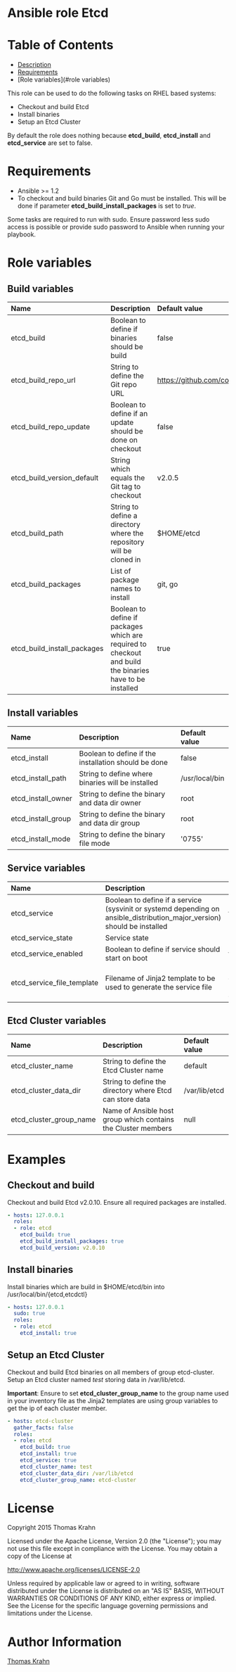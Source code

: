 Ansible role Etcd
==========

# Table of Contents
- [Description](#description)
- [Requirements](#requirements)
- [Role variables](#role variables)

This role can be used to do the following tasks on RHEL based systems:
- Checkout and build Etcd
- Install binaries
- Setup an Etcd Cluster

By default the role does nothing because __etcd_build__, __etcd_install__ and __etcd_service__ are set to false.

# Requirements

- Ansible >= 1.2
- To checkout and build binaries Git and Go must be installed. This will be done if parameter __etcd_build_install_packages__ is set to _true_.


Some tasks are required to run with sudo. Ensure password less sudo access is possible or provide
sudo password to Ansible when running your playbook.

# Role variables

## Build variables

| Name | Description | Default value |
|:-----  | :----- | :----- |
| etcd_build | Boolean to define if binaries should be build | false |
| etcd_build_repo_url | String to define the Git repo URL | https://github.com/coreos/etcd.git |
| etcd_build_repo_update | Boolean to define if an update should be done on checkout | false |
| etcd_build_version_default | String which equals the Git tag to checkout | v2.0.5 |
| etcd_build_path | String to define a directory where the repository will be cloned in | $HOME/etcd |
| etcd_build_packages | List of package names to install | git, go |
| etcd_build_install_packages | Boolean to define if packages which are required to checkout and build the binaries have to be installed | true |


## Install variables

| Name | Description | Default value |
|:-----  | :----- | :----- |
| etcd_install | Boolean to define if the installation should be done | false |
| etcd_install_path | String to define where binaries will be installed | /usr/local/bin |
| etcd_install_owner | String to define the binary and data dir owner | root |
| etcd_install_group | String to define the binary and data dir group | root |
| etcd_install_mode | String to define the binary file mode | '0755' |

## Service variables

| Name | Description | Default value |
|:-----  | :----- | :----- |
| etcd_service | Boolean to define if a service (sysvinit or systemd depending on ansible_distribution_major_version) should be installed | false |
| etcd_service_state | Service state | running |
| etcd_service_enabled | Boolean to define if service should start on boot | true |
| etcd_service_file_template | Filename of Jinja2 template to be used to generate the service file | (RHEL < 7) = etcd.init.j2, (RHEL >= 7) = etcd.service.j2

## Etcd Cluster variables

| Name | Description | Default value |
|:-----  | :----- | :----- |
| etcd_cluster_name | String to define the Etcd Cluster name | default |
| etcd_cluster_data_dir  | String to define the directory where Etcd can store data | /var/lib/etcd |
| etcd_cluster_group_name | Name of Ansible host group which contains the Cluster members | null |

# Examples

## Checkout and build
Checkout and build Etcd v2.0.10. Ensure all required packages are installed.

```yaml
- hosts: 127.0.0.1
  roles:
  - role: etcd
    etcd_build: true
    etcd_build_install_packages: true
    etcd_build_version: v2.0.10
```
## Install binaries
Install binaries which are build in $HOME/etcd/bin into /usr/local/bin/{etcd,etcdctl}

```yaml
- hosts: 127.0.0.1
  sudo: true
  roles:
  - role: etcd
    etcd_install: true
```
## Setup an Etcd Cluster
Checkout and build Etcd binaries on all members of group etcd-cluster. Setup an Etcd cluster
named _test_ storing data in /var/lib/etcd.

__Important__:
Ensure to set __etcd_cluster_group_name__ to the group name used in your inventory file as the
Jinja2 templates are using group variables to get the ip of each cluster member.

```yaml
- hosts: etcd-cluster
  gather_facts: false
  roles:
  - role: etcd
    etcd_build: true
    etcd_install: true
    etcd_service: true
    etcd_cluster_name: test
    etcd_cluster_data_dir: /var/lib/etcd
    etcd_cluster_group_name: etcd-cluster
```

# License

Copyright 2015 Thomas Krahn

Licensed under the Apache License, Version 2.0 (the "License");
you may not use this file except in compliance with the License.
You may obtain a copy of the License at

http://www.apache.org/licenses/LICENSE-2.0

Unless required by applicable law or agreed to in writing, software
distributed under the License is distributed on an "AS IS" BASIS,
WITHOUT WARRANTIES OR CONDITIONS OF ANY KIND, either express or implied.
See the License for the specific language governing permissions and
limitations under the License.

# Author Information

[Thomas Krahn]

[ansible-library-etcd]: https://github.com/Nosmoht/ansible-library-etcd.git
[Thomas Krahn]: mailto:ntbc@gmx.net
